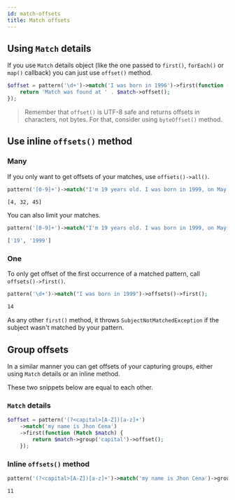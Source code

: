 ```yaml
---
id: match-offsets
title: Match offsets
---
```


## Using `Match` details

If you use `Match` details object (like the one passed to `first()`, `forEach()` or `map()` callback) you can just use
`offset()` method.

```php
$offset = pattern('\d+')->match('I was born in 1996')->first(function (Match $match) {
    return 'Match was found at ' . $match->offset();
});
```

> Remember that `offset()` is UTF-8 safe and returns offsets in characters, not bytes. For that, consider using `byteOffset()` method.

## Use inline `offsets()` method

### Many

If you only want to get offsets of your matches, use `offsets()->all()`.

```php
pattern('[0-9]+')->match("I'm 19 years old. I was born in 1999, on May 12")->offsets()->all();
```
```bash
[4, 32, 45]
```

You can also limit your matches.

```php
pattern('[0-9]+')->match("I'm 19 years old. I was born in 1999, on May 12")->only(2);
```
```bash
['19', '1999']
```

### One

To only get offset of the first occurrence of a matched pattern, call `offsets()->first()`.

```php
pattern('\d+')->match("I was born in 1999")->offsets()->first();
```
```bash
14
```

As any other `first()` method, it throws `SubjectNotMatchedException` if the subject wasn't matched by your pattern.

## Group offsets

In a similar manner you can get offsets of your capturing groups, either using `Match` details or an inline method.

These two snippets below are equal to each other.

### `Match` details

```php
$offset = pattern('(?<capital>[A-Z])[a-z]+')
    ->match('my name is Jhon Cena')
    ->first(function (Match $match) {
        return $match->group('capital')->offset();
    });
```

### Inline `offsets()` method

```php
pattern('(?<capital>[A-Z])[a-z]+')->match('my name is Jhon Cena')->group('capital')->offsets()->first();
```
```bash
11
```
